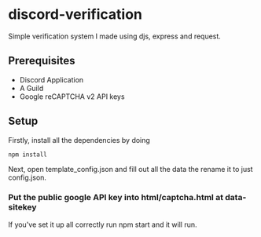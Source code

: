 # discord-verification

Simple verification system I made using djs, express and request. 

## Prerequisites

- Discord Application
- A Guild
- Google reCAPTCHA v2 API keys

## Setup

Firstly, install all the dependencies by doing 
```
npm install
```
Next, open template_config.json and fill out all the data the rename it to just config.json.
### Put the public google API key into html/captcha.html at data-sitekey

If you've set it up all correctly run npm start and it will run.
